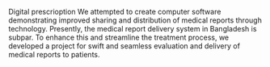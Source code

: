 Digital prescrioption
We attempted to create computer software demonstrating improved sharing and distribution of medical reports through technology. Presently, the medical report delivery system in Bangladesh is subpar. To enhance this and streamline the treatment process, 
we developed a project for swift and seamless evaluation and delivery of medical reports to patients.
